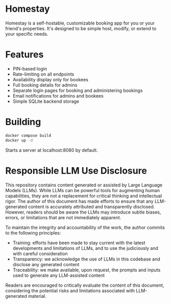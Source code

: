 # Homestay

Homestay is a self-hostable, customizable booking app for you or your friend's
properties. It's designed to be simple host, modify, or extend to your specific
needs. 

# Features
* PIN-based login
* Rate-limiting on all endpoints
* Availability display only for bookees
* Full booking details for admins
* Separate login pages for booking and administering bookings
* Email notifications for admins and bookees
* Simple SQLite backend storage

# Building
```bash
docker compose build
docker up -d
```
Starts a server at localhost:8080 by default.

# Responsible LLM Use Disclosure
This repository contains content generated or assisted by Large Language Models
(LLMs). While LLMs can be powerful tools for augmenting human capabilities, they
are not a replacement for critical thinking and intellectual rigor. The author
of this document has made efforts to ensure that any LLM-generated content is
accurately attributed and transparently disclosed. However, readers should be
aware the LLMs may introduce subtle biases, errors, or limitations that are not
immediately apparent.

To maintain the integrity and accountability of the work, the author commits to
the following principles:
* Training: efforts have been made to stay current with the latest developments
  and limitations of LLMs, and to use the judiciously and with careful
  consideration
* Transparency: we acknowledge the use of LLMs in this codebase and disclose any
  generated content
* Traceability: we make available, upon request, the prompts and inputs used to
  generate any LLM-assisted content

Readers are encouraged to critically evaluate the content of this document,
considering the potential risks and limitations associated with LLM-generated
material. 
